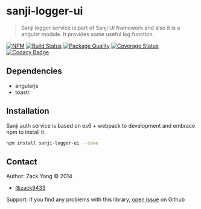# sanji-logger-ui
> Sanji logger service is part of Sanji UI framework and also it is a angular
module. It provides some useful log function.

[sanji-logger-ui-icon]: https://nodei.co/npm/sanji-logger-ui.png?downloads=true
[sanji-logger-ui-url]: https://npmjs.org/package/sanji-logger-ui
[quality-badge]: http://npm.packagequality.com/badge/sanji-logger-ui.png
[quality-url]: http://packagequality.com/#?package=sanji-logger-ui
[travis-build-badge]: https://travis-ci.org/Sanji-IO/sanji-logger-ui.svg?branch=master
[travis-build-url]: https://travis-ci.org/Sanji-IO/sanji-logger-ui
[sanji-logger-ui-coverage-image]: https://coveralls.io/repos/Sanji-IO/sanji-logger-ui/badge.svg?branch=master&service=github
[sanji-logger-ui-coverage-url]: https://coveralls.io/github/Sanji-IO/sanji-logger-ui?branch=master
[sanji-logger-ui-codacy-image]: https://api.codacy.com/project/badge/13d7e2e9bf1b40a3bd9a3113c7cea587
[sanji-logger-ui-codacy-url]: https://www.codacy.com/public/zack9433/sanji-logger-ui.git

[![NPM][sanji-logger-ui-icon]][sanji-logger-ui-url]
[![Build Status][travis-build-badge]][travis-build-url]
[![Package Quality][quality-badge]][quality-url]
[![Coverage Status][sanji-logger-ui-coverage-image]][sanji-logger-ui-coverage-url]
[![Codacy Badge][sanji-logger-ui-codacy-image] ][sanji-logger-ui-codacy-url]

## Dependencies
- angularjs
- toastr

## Installation
Sanji auth service is based on es6 + webpack to development and embrace npm to
install it.

```sh
npm install sanji-logger-ui --save
```

## Contact

Author: Zack Yang &copy; 2014

* [@zack9433](https://twitter.com/zack9433)

Support: if you find any problems with this library,
[open issue](https://github.com/Sanji-IO/sanji-logger-ui/issues) on Github


